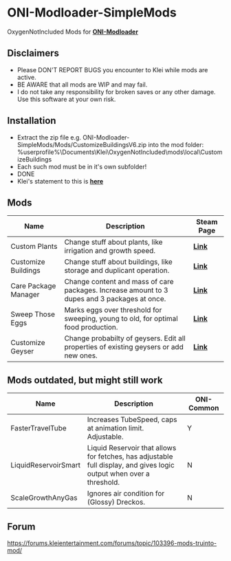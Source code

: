 # ONI-Modloader-SimpleMods
OxygenNotIncluded Mods for [**ONI-Modloader**](https://github.com/javisar/ONI-Modloader)

Disclaimers
-----------
* Please DON'T REPORT BUGS you encounter to Klei while mods are active.
* BE AWARE that all mods are WIP and may fail.
* I do not take any responsibility for broken saves or any other damage. Use this software at your own risk.

Installation
-----------
* Extract the zip file e.g. ONI-Modloader-SimpleMods/Mods/CustomizeBuildingsV6.zip into the mod folder: %userprofile%\Documents\Klei\OxygenNotIncluded\mods\local\CustomizeBuildings
* Each such mod must be in it's own subfolder!
* DONE
* Klei's statement to this is [**here**](https://forums.kleientertainment.com/forums/topic/104533-modding-system-now-in-testing/)

Mods
-----------
| Name  | Description | Steam Page |
| ----- | ----------- | ---------- |
|Custom Plants|Change stuff about plants, like irrigation and growth speed.|[**Link**](https://steamcommunity.com/sharedfiles/filedetails/?id=1818145851)|
|Customize Buildings|Change stuff about buildings, like storage and duplicant operation.|[**Link**](https://steamcommunity.com/sharedfiles/filedetails/?id=1818138009)|
|Care Package Manager|Change content and mass of care packages. Increase amount to 3 dupes and 3 packages at once.|[**Link**](https://steamcommunity.com/sharedfiles/filedetails/?id=1833878154)|
|Sweep Those Eggs|Marks eggs over threshold for sweeping, young to old, for optimal food production.|[**Link**](https://steamcommunity.com/sharedfiles/filedetails/?id=1856796585)|
|Customize Geyser|Change probabilty of geysers. Edit all properties of existing geysers or add new ones.|[**Link**](https://steamcommunity.com/sharedfiles/filedetails/?id=1861107947)|

Mods outdated, but might still work
--------------------
| Name  | Description | ONI-Common |
| ----- | ----------- | ---------- |
|FasterTravelTube|Increases TubeSpeed, caps at animation limit. Adjustable.|Y|
|LiquidReservoirSmart|Liquid Reservoir that allows for fetches, has adjustable full display, and gives logic output when over a threshold.|N|
|ScaleGrowthAnyGas|Ignores air condition for (Glossy) Dreckos.|N|

Forum
-----------
https://forums.kleientertainment.com/forums/topic/103396-mods-truinto-mod/
